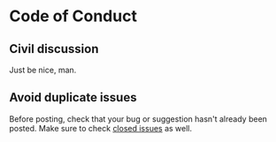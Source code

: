 # Code of Conduct

## Civil discussion
Just be nice, man.

## Avoid duplicate issues
Before posting, check that your bug or suggestion hasn't already been posted. Make sure to check [closed issues](https://github.com/Ovikx/exalt-public/issues?q=is%3Aissue+is%3Aclosed) as well.